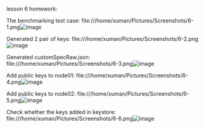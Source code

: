 lesson 6 homework:

The benchmarking test case:
file:///home/xuman/Pictures/Screenshots/6-1.png![image](https://github.com/wuxuman/substrate-node-template/assets/6595148/7cab3fe2-48a0-4cd7-b69c-57a3047dc16e)

Generated 2 pair of keys:
file:///home/xuman/Pictures/Screenshots/6-2.png![image](https://github.com/wuxuman/substrate-node-template/assets/6595148/9f64cf42-4dc3-478d-9fcd-54b321ac051c)

Generated customSpecRaw.json:
file:///home/xuman/Pictures/Screenshots/6-3.png![image](https://github.com/wuxuman/substrate-node-template/assets/6595148/83ec9412-a165-4d22-8d47-7bdddb85b56e)

Add public keys to node01:
file:///home/xuman/Pictures/Screenshots/6-4.png![image](https://github.com/wuxuman/substrate-node-template/assets/6595148/698fa6bc-f033-4eb1-820c-bdbebe255274)

Add public keys to node02:
file:///home/xuman/Pictures/Screenshots/6-5.png![image](https://github.com/wuxuman/substrate-node-template/assets/6595148/bb2df1a8-cbaf-4609-80b8-de8df481677b)

Check whether the keys added in keystore:
file:///home/xuman/Pictures/Screenshots/6-6.png![image](https://github.com/wuxuman/substrate-node-template/assets/6595148/497e7a83-fa51-4825-8470-df63ce8ae721)

